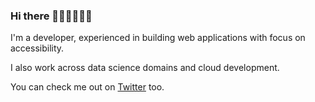 ### Hi there 👋🏾👋🏽👋🏽

I'm a developer, experienced in building web applications with focus on accessibility.

I also work across data science domains and cloud development.

You can check me out on [Twitter](https://twitter.com/mainstreamdev) too. 
